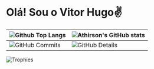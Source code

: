 <br clear="both">

<h1>Olá! Sou o Vitor Hugo✌️</h1>

| ![Github Top Langs](https://github-readme-stats.vercel.app/api/top-langs/?username=TorugoH&layout=compact&theme=dark&&hide=jupyter%20notebook,php,makefile,c%2B%2B,cmake,hack,shell,html,css&langs_count=6&hide_border=True&line_height=20&PAT_1) | ![Athirson's GitHub stats](https://github-readme-stats.vercel.app/api?username=TorugoH&include=private&theme=dark&show_icons=true&hide_border=True&line_height=20&PAT_1) |
| ----------- | ----------- |
| ![GitHub Commits](https://github-readme-streak-stats.herokuapp.com/?user=TorugoH&theme=dark&ring=e73737&currStreakNum=ffffff&hide_border=true) | ![GitHub Details](http://github-profile-summary-cards.vercel.app/api/cards/profile-details?username=TorugoH&theme=dark) 
![Trophies](https://github-profile-trophy.vercel.app/?username=TorugoH&row=1&column=6&theme=dark&margin-w=15&margin-h=15) 


<br>
